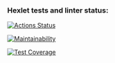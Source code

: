 ### Hexlet tests and linter status:
[![Actions Status](https://github.com/KoDanny/frontend-project-46/workflows/hexlet-check/badge.svg)](https://github.com/KoDanny/frontend-project-46/actions)

[![Maintainability](https://api.codeclimate.com/v1/badges/3cbf85c6d53293967798/maintainability)](https://codeclimate.com/github/KoDanny/frontend-project-46/maintainability)

[![Test Coverage](https://api.codeclimate.com/v1/badges/3cbf85c6d53293967798/test_coverage)](https://codeclimate.com/github/KoDanny/frontend-project-46/test_coverage)